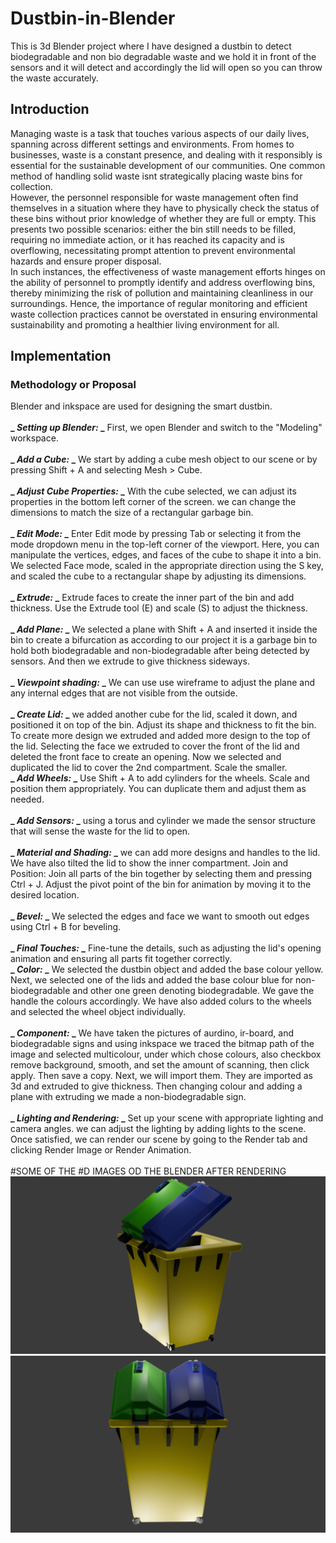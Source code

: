# Dustbin-in-Blender
This is 3d Blender project where I have designed a dustbin to detect biodegradable and non bio degradable waste and we hold it in front of the sensors and it will detect and accordingly the lid will open so you can throw the waste accurately.
## Introduction
Managing waste is a task that touches various aspects of our daily lives, spanning across different settings and environments. From homes to businesses, waste is a constant presence, and dealing with it responsibly is essential for the sustainable development of our communities. One common method of handling solid waste isnt strategically placing waste bins for collection.<br>
However, the personnel responsible for waste management often find themselves in a situation where they have to physically check the status of these bins without prior knowledge of whether they are full or empty. This presents two possible scenarios: either the bin still needs to be filled, requiring no immediate action, or it has reached its capacity and is overflowing, necessitating prompt attention to prevent environmental hazards and ensure proper disposal.<br>
In such instances, the effectiveness of waste management efforts hinges on the ability of personnel to promptly identify and address overflowing bins, thereby minimizing the risk of pollution and maintaining cleanliness in our surroundings. Hence, the importance of regular monitoring and efficient waste collection practices cannot be overstated in ensuring environmental sustainability and promoting a healthier living environment for all.<br>

## Implementation
### Methodology or Proposal<br>
Blender and inkspace are used for designing the smart dustbin.<br><br>
**_ _Setting up Blender:_ _** First, we open Blender and switch to the "Modeling"
workspace.<br><br>
**_ _Add a Cube:_ _** We start by adding a cube mesh object to our scene or by pressing Shift + A and selecting Mesh > Cube.<br><br>
**_ _Adjust Cube Properties:_ _** With the cube selected, we can adjust its properties in the bottom left corner of the screen. we can change the dimensions to match the size of a rectangular garbage bin.<br><br>
**_ _Edit Mode:_ _** Enter Edit mode by pressing Tab or selecting it from the mode dropdown menu in the top-left corner of the viewport. Here, you can manipulate the vertices, edges, and faces of the cube to shape it into a bin. We selected Face mode, scaled in the appropriate direction using the S key, and scaled the cube to a rectangular shape by adjusting its dimensions.<br><br>
**_ _Extrude:_ _** Extrude faces to create the inner part of the bin and add thickness. Use the Extrude tool (E) and scale (S) to adjust the thickness.<br><br>
**_ _Add Plane:_ _** We selected a plane with Shift + A and inserted it inside the bin to create a bifurcation as according to our project it is a garbage bin to hold both biodegradable and non-biodegradable after being detected by sensors. And then we extrude to give thickness sideways.<br><br>
**_ _Viewpoint shading:_ _** We can use use wireframe to adjust the plane and any internal edges that are not visible from the outside.<br><br>
**_ _Create Lid:_ _** we added another cube for the lid, scaled it down, and positioned it on top of the bin. Adjust its shape and thickness to fit the bin. To create more design we extruded and added more design to the top of the lid. Selecting the face we extruded to cover the front of the lid and deleted the front face to create an opening. Now we selected and duplicated the lid to cover the 2nd compartment. Scale the smaller.<br>
**_ _Add Wheels:_ _** Use Shift + A to add cylinders for the wheels. Scale and position them appropriately. You can duplicate them and adjust them as needed.<br><br>
**_ _Add Sensors:_ _** using a torus and cylinder we made the sensor structure that will sense the waste for the lid to open. <br><br>
**_ _Material and Shading:_ _** we can add more designs and handles to the lid. We have also tilted the lid to show the inner compartment. Join and Position: Join all parts of the bin together by selecting them and pressing Ctrl + J. Adjust the pivot point of the bin for animation by moving it to the desired location.<br><br>
**_ _Bevel:_ _** We selected the edges and face we want to smooth out edges using Ctrl + B for beveling.<br><br>
**_ _Final Touches:_ _** Fine-tune the details, such as adjusting the lid's opening animation and ensuring all parts fit together correctly.<br>
**_ _Color:_ _** We selected the dustbin object and added the base colour yellow. Next, we selected one of the lids and added the base colour blue for non-biodegradable and other one green denoting biodegradable. We gave the handle the colours accordingly. We have also added colurs to the wheels and selected the wheel object individually.<br><br>
**_ _Component:_ _** We have taken the pictures of aurdino, ir-board, and biodegradable signs and using inkspace we traced the bitmap path of the image and selected multicolour, under which chose colours, also checkbox remove background, smooth, and set the amount of scanning, then click apply. Then save a copy. Next, we will import them. They are imported as 3d and extruded to give thickness. Then changing colour and adding a plane with extruding we made a non-biodegradable sign.<br><br>
**_ _Lighting and Rendering:_ _** Set up your scene with appropriate lighting and camera angles. we can adjust the lighting by adding lights to the scene. Once satisfied, we can render our scene by going to the Render tab and clicking Render Image or Render Animation.<br><br>
#SOME OF THE #D IMAGES OD THE BLENDER AFTER RENDERING
![dustbin24](Dustbin/dustbin24.png)
![dustbin23](Dustbin/dustbin23.png)
